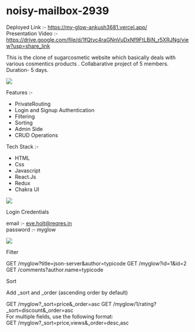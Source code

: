 # noisy-mailbox-2939

Deployed Link :- https://my-glow-ankush3681.vercel.app/
<br/>
Presentation Video :- https://drive.google.com/file/d/1fQtvc4raGNnVuDxNf9FtLBiN_r5XRJNg/view?usp=share_link

This is the clone of sugarcosmetic website which basically deals with various cosmentics products .
Collabarative project of 5 members.
Duration- 5 days.

<Img src="https://my-glow-ankush3681.vercel.app/static/media/logo3my.6318ea5f18dd4fcbda03.jpg" />

Features :- 
* PrivateRouting
* Login and Signup Authentication
* Filtering
* Sorting
* Admin Side
* CRUD Operations

Tech Stack :- 
* HTML
* Css
* Javascript
* React.Js
* Redux
* Chakra UI

<Img src="[https://in.sugarcosmetics.com/_next/image?url=https%3A%2F%2Fd32baadbbpueqt.cloudfront.net%2FHomepage%2F92bece5a-10f7-492b-8968-ca0e104cfd63.gif&w=1920&q=75](https://in.sugarcosmetics.com/_next/image?url=https%3A%2F%2Fd32baadbbpueqt.cloudfront.net%2FHomepage%2F562fe539-20b1-4239-903e-9a27747b8bf0.gif&w=1920&q=75)"/>



Login Credentials

email :- eve.holt@reqres.in
<br/>
password :- myglow

<Img src="https://in.sugarcosmetics.com/_next/image?url=https://d32baadbbpueqt.cloudfront.net/Homepage/0533d215-072d-46a6-a126-656aa10580fb.jpg&w=1920&q=75" />


Filter

GET /myglow?title=json-server&author=typicode
GET /myglow?id=1&id=2
GET /comments?author.name=typicode


<P text-decoration="underline">Sort</>

Add _sort and _order (ascending order by default)

GET /myglow?_sort=price&_order=asc
GET /myglow/1/rating?_sort=discount&_order=asc
<br/>
For multiple fields, use the following format:
<br/>
GET /myglow?_sort=price,views&_order=desc,asc

